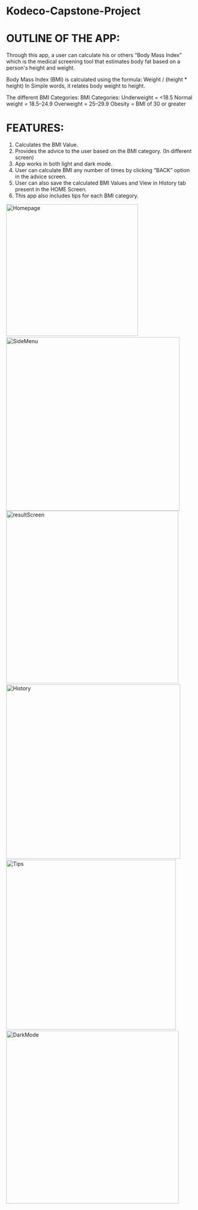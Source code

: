 # Kodeco-Capstone-Project

# OUTLINE OF THE APP: 
Through this app, a user can calculate his or others “Body Mass Index” which is the medical screening tool that estimates body fat based on a person's height and weight.

Body Mass Index (BMI) is calculated using the formula:
                       Weight  / (height * height)
In Simple words, it relates body weight to height.

The different BMI Categories:
BMI Categories:
Underweight = <18.5
Normal weight = 18.5–24.9
Overweight = 25–29.9
Obesity = BMI of 30 or greater

# FEATURES:

1. Calculates the BMI Value.
2. Provides the advice to the user based on the BMI category. (In different screen)
3. App works in both light and dark mode.
4. User can calculate BMI any number of times by clicking “BACK” option in the advice screen.
5. User can also save the calculated BMI Values and View in History tab present in the HOME Screen.
6. This app also includes tips for each BMI category.




<img width="352" alt="Homepage" src="https://github.com/user-attachments/assets/72c447c3-5e1b-4bed-b2ea-9db707eadf02" />
&nbsp;
<img width="463" alt="SideMenu" src="https://github.com/user-attachments/assets/24fc9e12-fdb8-4dd8-b187-cdab1d5320a4" />
<br>
<img width="460" alt="resultScreen" src="https://github.com/user-attachments/assets/1a3ddff5-14eb-4dc6-8384-f9b6348eda01" />
&nbsp;&nbsp;&nbsp;
<img width="465" alt="History" src="https://github.com/user-attachments/assets/02e6816d-6403-41c1-8dc2-82e0edb03505" />
&nbsp;&nbsp;&nbsp;
<img width="453" alt="Tips" src="https://github.com/user-attachments/assets/16d5644f-73b6-4c3b-b0f4-e4ec403505e6" />
&nbsp;&nbsp;&nbsp;
<img width="461" alt="DarkMode" src="https://github.com/user-attachments/assets/77bc49bf-5fff-4a11-a892-ec9c4eda32ea" />
